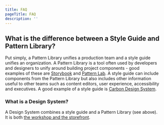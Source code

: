 ```yaml
---
title: FAQ
pageTitle: FAQ
description: ''
---
```


## What is the difference between a Style Guide and Pattern Library?

Put simply, a Pattern Library unifies a production team and a style guide unifies an organization. A Pattern Library is a tool often used by developers and designers to unify around building project components - good examples of these are [Storybook](https://storybook.js.org/) and [Pattern Lab](https://patternlab.io/). A style guide can include components from the Pattern Library but also includes other information useful to other teams such as content editors, user experience, accessibility and executives. A good example of a style guide is [Carbon Design System](https://www.carbondesignsystem.com/).

### What is a Design System?

A Design System combines a style guide and a Pattern Library \(see above\). It is both [the workshop and the storefront](https://bradfrost.com/blog/post/the-workshop-and-the-storefront/).
